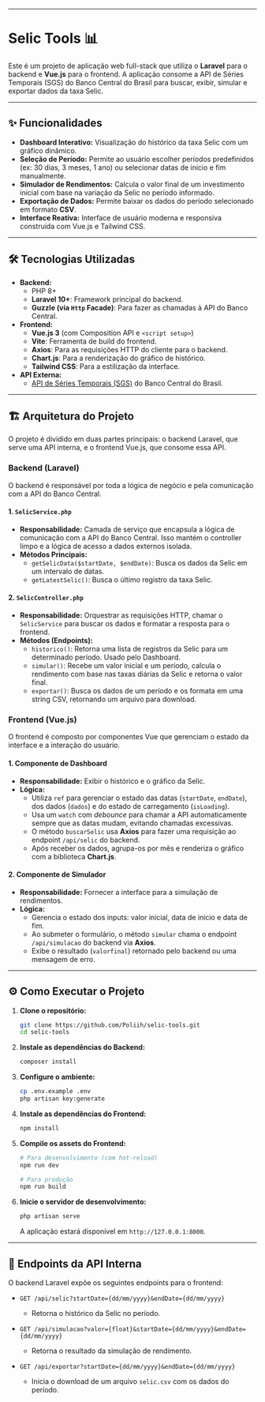 -----

# Selic Tools 📊

Este é um projeto de aplicação web full-stack que utiliza o **Laravel** para o backend e **Vue.js** para o frontend. A aplicação consome a API de Séries Temporais (SGS) do Banco Central do Brasil para buscar, exibir, simular e exportar dados da taxa Selic.

-----

## ✨ Funcionalidades

  * **Dashboard Interativo:** Visualização do histórico da taxa Selic com um gráfico dinâmico.
  * **Seleção de Período:** Permite ao usuário escolher períodos predefinidos (ex: 30 dias, 3 meses, 1 ano) ou selecionar datas de início e fim manualmente.
  * **Simulador de Rendimentos:** Calcula o valor final de um investimento inicial com base na variação da Selic no período informado.
  * **Exportação de Dados:** Permite baixar os dados do período selecionado em formato **CSV**.
  * **Interface Reativa:** Interface de usuário moderna e responsiva construída com Vue.js e Tailwind CSS.

-----

## 🛠️ Tecnologias Utilizadas

  * **Backend:**
      * PHP 8+
      * **Laravel 10+**: Framework principal do backend.
      * **Guzzle (via `Http` Facade)**: Para fazer as chamadas à API do Banco Central.
  * **Frontend:**
      * **Vue.js 3** (com Composition API e `<script setup>`)
      * **Vite**: Ferramenta de build do frontend.
      * **Axios**: Para as requisições HTTP do cliente para o backend.
      * **Chart.js**: Para a renderização do gráfico de histórico.
      * **Tailwind CSS**: Para a estilização da interface.
  * **API Externa:**
      * [API de Séries Temporais (SGS)](https://dadosabertos.bcb.gov.br/dataset/11-taxa-de-juros---selic) do Banco Central do Brasil.

-----

## 🏗️ Arquitetura do Projeto

O projeto é dividido em duas partes principais: o backend Laravel, que serve uma API interna, e o frontend Vue.js, que consome essa API.

### Backend (Laravel)

O backend é responsável por toda a lógica de negócio e pela comunicação com a API do Banco Central.

#### **1. `SelicService.php`**

  * **Responsabilidade:** Camada de serviço que encapsula a lógica de comunicação com a API do Banco Central. Isso mantém o controller limpo e a lógica de acesso a dados externos isolada.
  * **Métodos Principais:**
      * `getSelicData($startDate, $endDate)`: Busca os dados da Selic em um intervalo de datas.
      * `getLatestSelic()`: Busca o último registro da taxa Selic.

#### **2. `SelicController.php`**

  * **Responsabilidade:** Orquestrar as requisições HTTP, chamar o `SelicService` para buscar os dados e formatar a resposta para o frontend.
  * **Métodos (Endpoints):**
      * `historico()`: Retorna uma lista de registros da Selic para um determinado período. Usado pelo Dashboard.
      * `simular()`: Recebe um valor inicial e um período, calcula o rendimento com base nas taxas diárias da Selic e retorna o valor final.
      * `exportar()`: Busca os dados de um período e os formata em uma string CSV, retornando um arquivo para download.

### Frontend (Vue.js)

O frontend é composto por componentes Vue que gerenciam o estado da interface e a interação do usuário.

#### **1. Componente de Dashboard**

  * **Responsabilidade:** Exibir o histórico e o gráfico da Selic.
  * **Lógica:**
      * Utiliza `ref` para gerenciar o estado das datas (`startDate`, `endDate`), dos dados (`dados`) e do estado de carregamento (`isLoading`).
      * Usa um `watch` com *debounce* para chamar a API automaticamente sempre que as datas mudam, evitando chamadas excessivas.
      * O método `buscarSelic` usa **Axios** para fazer uma requisição ao endpoint `/api/selic` do backend.
      * Após receber os dados, agrupa-os por mês e renderiza o gráfico com a biblioteca **Chart.js**.

#### **2. Componente de Simulador**

  * **Responsabilidade:** Fornecer a interface para a simulação de rendimentos.
  * **Lógica:**
      * Gerencia o estado dos inputs: valor inicial, data de início e data de fim.
      * Ao submeter o formulário, o método `simular` chama o endpoint `/api/simulacao` do backend via **Axios**.
      * Exibe o resultado (`valorfinal`) retornado pelo backend ou uma mensagem de erro.

-----

## ⚙️ Como Executar o Projeto

1.  **Clone o repositório:**

    ```bash
    git clone https://github.com/Poliih/selic-tools.git
    cd selic-tools
    ```

2.  **Instale as dependências do Backend:**

    ```bash
    composer install
    ```

3.  **Configure o ambiente:**

    ```bash
    cp .env.example .env
    php artisan key:generate
    ```

4.  **Instale as dependências do Frontend:**

    ```bash
    npm install
    ```

5.  **Compile os assets do Frontend:**

    ```bash
    # Para desenvolvimento (com hot-reload)
    npm run dev

    # Para produção
    npm run build
    ```

6.  **Inicie o servidor de desenvolvimento:**

    ```bash
    php artisan serve
    ```

    A aplicação estará disponível em `http://127.0.0.1:8000`.

-----

## 🔌 Endpoints da API Interna

O backend Laravel expõe os seguintes endpoints para o frontend:

  * `GET /api/selic?startDate={dd/mm/yyyy}&endDate={dd/mm/yyyy}`

      * Retorna o histórico da Selic no período.

  * `GET /api/simulacao?valor={float}&startDate={dd/mm/yyyy}&endDate={dd/mm/yyyy}`

      * Retorna o resultado da simulação de rendimento.

  * `GET /api/exportar?startDate={dd/mm/yyyy}&endDate={dd/mm/yyyy}`

      * Inicia o download de um arquivo `selic.csv` com os dados do período.
